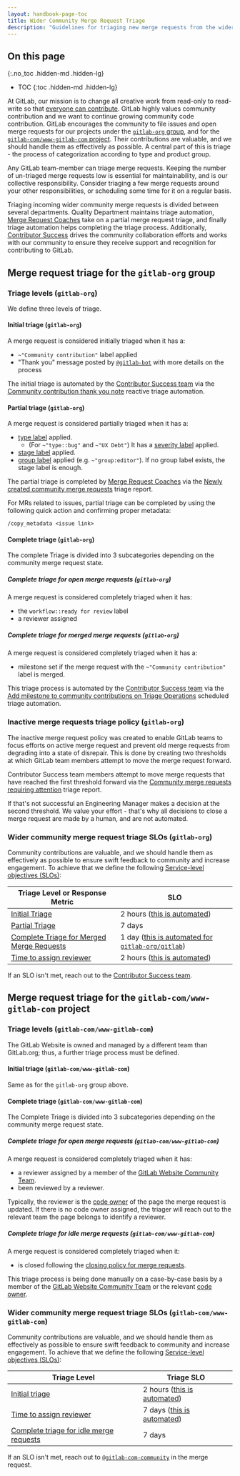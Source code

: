 ```yaml
---
layout: handbook-page-toc
title: Wider Community Merge Request Triage
description: "Guidelines for triaging new merge requests from the wider community opened on GitLab.com projects"
---
```


## On this page
{:.no_toc .hidden-md .hidden-lg}

- TOC
{:toc .hidden-md .hidden-lg}

At GitLab, our mission is to change all creative work from read-only to read-write so that [everyone can contribute](/company/mission/#mission). GitLab highly values community contribution and we want to continue growing community code contribution. GitLab encourages the community to file issues and open merge requests for our projects under the [`gitlab-org` group](https://gitlab.com/gitlab-org), and for the [`gitlab-com/www-gitlab-com` project](https://gitlab.com/gitlab-com/www-gitlab-com). Their contributions are valuable, and we should handle them as effectively as possible. A central part of this is triage - the process of categorization according to type and product group.

Any GitLab team-member can triage merge requests. Keeping the number of un-triaged merge requests low is essential for maintainability, and is our collective responsibility. Consider triaging a few merge requests around your other responsibilities, or scheduling some time for it on a regular basis.

Triaging incoming wider community merge requests is divided between several departments. Quality Department maintains triage automation, [Merge Request Coaches](/handbook/marketing/community-relations/contributor-success/merge-request-coach-lifecycle.html) take on a partial merge request triage, and finally triage automation helps completing the triage process. Additionally, [Contributor Success](/handbook/marketing/community-relations/contributor-success/) drives the community collaboration efforts and works with our community to ensure they receive support and recognition for contributing to GitLab.

## Merge request triage for the `gitlab-org` group

### Triage levels (`gitlab-org`)

We define three levels of triage.

#### Initial triage (`gitlab-org`)

A merge request is considered initially triaged when it has a:

- `~"Community contribution"` label applied
- "Thank you" message posted by [`@gitlab-bot`](https://gitlab.com/gitlab-bot) with more details on the process

The initial triage is automated by the [Contributor Success team](/handbook/marketing/community-relations/contributor-success/) via the [Community contribution thank you note](/handbook/engineering/quality/triage-operations/#community-contribution-thank-you-note) reactive triage automation.

#### Partial triage (`gitlab-org`)

A merge request is considered partially triaged when it has a:

- [type label](https://docs.gitlab.com/ee/development/labels/index.html#type-labels) applied.
  - (For `~"type::bug"` and `~"UX Debt"`) It has a [severity label](https://docs.gitlab.com/ee/development/labels/index.html#severity-labels) applied.
- [stage label](https://docs.gitlab.com/ee/development/labels/index.html#stage-labels) applied.
- [group label](https://docs.gitlab.com/ee/development/labels/index.html#group-labels) applied (e.g. `~"group:editor"`). If no group label exists, the stage label is enough.

The partial triage is completed by [Merge Request Coaches](/handbook/marketing/community-relations/contributor-success/merge-request-coach-lifecycle.html) via the [Newly created community merge requests](/handbook/engineering/quality/triage-operations/#newly-created-community-merge-requests) triage report.

For MRs related to issues, partial triage can be completed by using the following quick action and confirming proper metadata:

```shell
/copy_metadata <issue link>
```

#### Complete triage (`gitlab-org`)

The complete Triage is divided into 3 subcategories depending on the community merge request state.

##### Complete triage for open merge requests (`gitlab-org`)

A merge request is considered completely triaged when it has:

- the `workflow::ready for review` label
- a reviewer assigned

##### Complete triage for merged merge requests (`gitlab-org`)

A merge request is considered completely triaged when it has a:

- milestone set if the merge request with the `~"Community contribution"` label is merged.

This triage process is automated by the [Contributor Success team](/handbook/marketing/community-relations/contributor-success/) via the [Add milestone to community contributions on Triage Operations](/handbook/engineering/quality/triage-operations/#add-milestone-to-community-merge-requests) scheduled triage automation.

### Inactive merge requests triage policy (`gitlab-org`)

The inactive merge request policy was created to enable GitLab teams to focus efforts on active merge request and prevent old merge requests from degrading into a state of disrepair. This is done by creating two thresholds at which GitLab team members attempt to move the merge request forward.

Contributor Success team members attempt to move merge requests that have reached the first threshold forward via the [Community merge requests requiring attention](/handbook/engineering/quality/triage-operations#community-merge-requests-requiring-attention) triage report.

If that's not successful an Engineering Manager makes a decision at the second threshold. We value your effort - that's why all decisions to close a merge request are made by a human, and are not automated.

### Wider community merge request triage SLOs (`gitlab-org`)

Community contributions are valuable, and we should handle them as effectively as possible to ensure swift feedback to community and increase engagement. To achieve that we define the following [Service-level objectives (SLOs)](https://en.wikipedia.org/wiki/Service-level_objective):

| Triage Level or Response Metric | SLO |
| ------------ | ---------- |
| [Initial Triage](#initial-triage-gitlab-org) | 2 hours ([this is automated](/handbook/engineering/quality/triage-operations/#community-contribution-thank-you-note)) |
| [Partial Triage](#partial-triage-gitlab-org) | 7 days |
| [Complete Triage for Merged Merge Requests](#complete-triage-for-merged-merge-requests-gitlab-org) | 1 day ([this is automated for `gitlab-org/gitlab`](/handbook/engineering/quality/triage-operations/#add-milestone-to-community-merge-requests)) |
| [Time to assign reviewer](#complete-triage-for-open-merge-requests-gitlab-org) | 2 hours ([this is automated](/handbook/engineering/quality/triage-operations/#automated-review-request)) |

If an SLO isn't met, reach out to the [Contributor Success team](/handbook/marketing/community-relations/contributor-success/).

## Merge request triage for the `gitlab-com/www-gitlab-com` project

### Triage levels (`gitlab-com/www-gitlab-com`)

The GitLab Website is owned and managed by a different team than GitLab.org; thus, a further triage process must be defined.

#### Initial triage (`gitlab-com/www-gitlab-com`)

Same as for the `gitlab-org` group above.

#### Complete triage (`gitlab-com/www-gitlab-com`)

The Complete Triage is divided into 3 subcategories depending on the community merge request state.

##### Complete triage for open merge requests (`gitlab-com/www-gitlab-com`)

A merge request is considered completely triaged when it has:

- a reviewer assigned by a member of the [GitLab Website Community Team](https://gitlab.com/gitlab-com-community).
- been reviewed by a reviewer.

Typically, the reviewer is the [code owner](https://docs.gitlab.com/ee/user/project/code_owners.html) of the page the merge request is updated. If there is no code owner assigned, the triager will reach out to the relevant team the page belongs to identify a reviewer.

##### Complete triage for idle merge requests (`gitlab-com/www-gitlab-com`)

A merge request is considered completely triaged when it:

- is closed following the [closing policy for merge requests](https://docs.gitlab.com/ee/development/contributing/merge_request_workflow.html#merge-request-ownership).

This triage process is being done manually on a case-by-case basis by a member of the [GitLab Website Community Team](https://gitlab.com/gitlab-com-community) or the relevant [code owner](https://docs.gitlab.com/ee/user/project/code_owners.html).

### Wider community merge request triage SLOs (`gitlab-com/www-gitlab-com`)

Community contributions are valuable, and we should handle them as effectively as possible to ensure swift feedback to community and increase engagement. To achieve that we define the following [Service-level objectives (SLOs)](https://en.wikipedia.org/wiki/Service-level_objective):

| Triage Level | Triage SLO |
|------------- | ---------- |
| [Initial triage](#initial-triage-gitlab-comwww-gitlab-com) | 2 hours ([this is automated](/handbook/engineering/quality/triage-operations/#community-contribution-thank-you-note)) |
| [Time to assign reviewer](#complete-triage-for-open-merge-requests-gitlab-comwww-gitlab-com) | 7 days ([this is automated](/handbook/engineering/quality/triage-operations/#automated-review-request)) |
| [Complete triage for idle merge requests](#complete-triage-for-idle-merge-requests-gitlab-comwww-gitlab-com) | 7 days |

If an SLO isn't met, reach out to [`@gitlab-com-community`](https://gitlab.com/gitlab-com-community) in the merge request.
